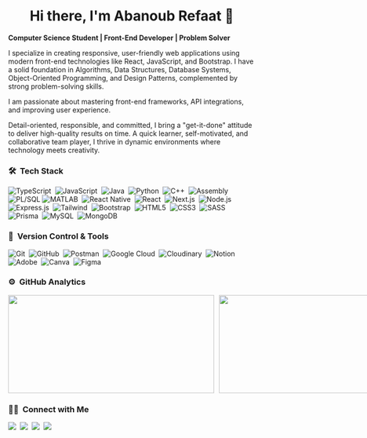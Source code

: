 <div align=center>
  <h1>Hi there, I'm Abanoub Refaat 👋</h1>
</div>
<p>
  <strong>Computer Science Student | Front-End Developer | Problem Solver</strong>
  
  I specialize in creating responsive, user-friendly web applications using modern front-end technologies like React, JavaScript, and Bootstrap. I have a solid foundation in Algorithms, Data Structures, Database Systems, Object-Oriented Programming, and Design Patterns, complemented by strong problem-solving skills.
  
  I am passionate about mastering front-end frameworks, API integrations, and improving user experience.
  
  Detail-oriented, responsible, and committed, I bring a "get-it-done" attitude to deliver high-quality results on time. A quick learner, self-motivated, and collaborative team player, I thrive in dynamic environments where technology meets creativity.
</p>

### 🛠 &nbsp;Tech Stack
![TypeScript](https://img.shields.io/badge/TypeScript-%232F74C0.svg?style=for-the-badge&logo=typescript&logoColor=white)&nbsp;
![JavaScript](https://img.shields.io/badge/javascript-%23323330.svg?style=for-the-badge&logo=javascript&logoColor=%23F7DF1E)&nbsp;
![Java](https://img.shields.io/badge/java-%23ED8B00.svg?style=for-the-badge&logo=java&logoColor=white)&nbsp;
![Python](https://img.shields.io/badge/python-3670A0?style=for-the-badge&logo=python&logoColor=ffdd54)&nbsp;
![C++](https://img.shields.io/badge/c++-%2300599C.svg?style=for-the-badge&logo=c%2B%2B&logoColor=white)&nbsp;
![Assembly](https://img.shields.io/badge/Assembly-%2300599C.svg?style=for-the-badge&logo=assemblyscript&logoColor=white)
![PL/SQL](https://img.shields.io/badge/PL%2FSQL-%23D33682.svg?style=for-the-badge&logo=oracle&logoColor=white)
![MATLAB](https://img.shields.io/badge/MATLAB-%23FF5722.svg?style=for-the-badge&logo=matlab&logoColor=white)&nbsp;
![React Native](https://img.shields.io/badge/React%20Native-%2335495E.svg?style=for-the-badge&logo=react&logoColor=%2361DAFB)&nbsp;
![React](https://img.shields.io/badge/React-%2320232a.svg?style=for-the-badge&logo=react&logoColor=%2361DAFB)&nbsp;
![Next.js](https://img.shields.io/badge/Next.js-%23333A3D.svg?style=for-the-badge&logo=next.js&logoColor=white)&nbsp;
![Node.js](https://img.shields.io/badge/Node.js-%232F6A47.svg?style=for-the-badge&logo=node.js&logoColor=white)&nbsp;
![Express.js](https://img.shields.io/badge/Express.js-%232C3E50.svg?style=for-the-badge&logo=express&logoColor=white)&nbsp;
![Tailwind](https://img.shields.io/badge/Tailwind-%2338B2AC.svg?style=for-the-badge&logo=tailwindcss&logoColor=white)&nbsp;
![Bootstrap](https://img.shields.io/badge/bootstrap-%23563D7C.svg?style=for-the-badge&logo=bootstrap&logoColor=white)&nbsp;
![HTML5](https://img.shields.io/badge/html5-%23E34F26.svg?style=for-the-badge&logo=html5&logoColor=white)&nbsp;
![CSS3](https://img.shields.io/badge/css3-%231572B6.svg?style=for-the-badge&logo=css3&logoColor=white)&nbsp;
![SASS](https://img.shields.io/badge/SASS-%23CC6699.svg?style=for-the-badge&logo=sass&logoColor=white)&nbsp;
![Prisma](https://img.shields.io/badge/Prisma-%230B3442.svg?style=for-the-badge&logo=prisma&logoColor=white)&nbsp;
![MySQL](https://img.shields.io/badge/MySQL-%234479A1.svg?style=for-the-badge&logo=mysql&logoColor=white)&nbsp;
![MongoDB](https://img.shields.io/badge/MongoDB-%234ea94b.svg?style=for-the-badge&logo=mongodb&logoColor=white)&nbsp;

### 🧰 &nbsp;Version Control & Tools 

![Git](https://img.shields.io/badge/git-%23F05033.svg?style=for-the-badge&logo=git&logoColor=white)&nbsp;
![GitHub](https://img.shields.io/badge/github-%23121011.svg?style=for-the-badge&logo=github&logoColor=white)&nbsp;
![Postman](https://img.shields.io/badge/Postman-FF6C37?style=for-the-badge&logo=postman&logoColor=white)&nbsp;
![Google Cloud](https://img.shields.io/badge/Google%20Cloud-%232C3E50.svg?style=for-the-badge&logo=google-cloud&logoColor=white)&nbsp;
![Cloudinary](https://img.shields.io/badge/Cloudinary-%230074FF.svg?style=for-the-badge&logo=cloudinary&logoColor=white)&nbsp;
![Notion](https://img.shields.io/badge/Notion-%23000000.svg?style=for-the-badge&logo=notion&logoColor=white)&nbsp;
![Adobe](https://img.shields.io/badge/adobe-%23FF0000.svg?style=for-the-badge&logo=adobe&logoColor=white)&nbsp;
![Canva](https://img.shields.io/badge/Canva-%2300C4CC.svg?style=for-the-badge&logo=Canva&logoColor=white)&nbsp;
![Figma](https://img.shields.io/badge/figma-%23F24E1E.svg?style=for-the-badge&logo=figma&logoColor=white)&nbsp;

### ⚙️ &nbsp;GitHub Analytics

<p align="left" style="display: flex; gap: 10px;">
  <a href="https://github.com/abanoub-refaat">
    <img height="200" width="420" src="https://github-readme-stats-eight-theta.vercel.app/api?username=abanoub-refaat&show_icons=true&theme=algolia&include_all_commits=true&count_private=true"/>
  </a>
  <a href="https://github.com/abanoub-refaat">
    <img height="200" width="320" src="https://github-readme-stats-eight-theta.vercel.app/api/top-langs/?username=abanoub-refaat&layout=compact&langs_count=10&theme=algolia"/>
  </a>
</p>

### 🤝🏻 &nbsp;Connect with Me

<p align="left">
  <a href="mailto:abanoubref3at18@gmail.com"><img src="https://img.shields.io/badge/Gmail-D14836?style=for-the-badge&logo=gmail&logoColor=white"/></a>&nbsp;
  <a href="https://github.com/abanoub-refaat"><img src="https://img.shields.io/badge/GitHub-%23181717.svg?style=for-the-badge&logo=github&logoColor=white"/></a>&nbsp;
  <a href="https://www.linkedin.com/in/abanoubrefaat/"><img src="https://img.shields.io/badge/LinkedIn-%232867B2.svg?style=for-the-badge&logo=linkedin&logoColor=white"/></a>&nbsp;
  <a href="https://www.facebook.com/abanoub.refaat.94"><img src="https://img.shields.io/badge/Facebook-%231877F2.svg?style=for-the-badge&logo=facebook&logoColor=white"/></a>
</p>

